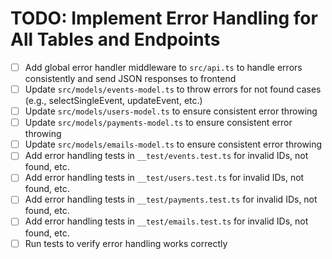 # TODO: Implement Error Handling for All Tables and Endpoints

- [ ] Add global error handler middleware to `src/api.ts` to handle errors consistently and send JSON responses to frontend
- [ ] Update `src/models/events-model.ts` to throw errors for not found cases (e.g., selectSingleEvent, updateEvent, etc.)
- [ ] Update `src/models/users-model.ts` to ensure consistent error throwing
- [ ] Update `src/models/payments-model.ts` to ensure consistent error throwing
- [ ] Update `src/models/emails-model.ts` to ensure consistent error throwing
- [ ] Add error handling tests in `__test/events.test.ts` for invalid IDs, not found, etc.
- [ ] Add error handling tests in `__test/users.test.ts` for invalid IDs, not found, etc.
- [ ] Add error handling tests in `__test/payments.test.ts` for invalid IDs, not found, etc.
- [ ] Add error handling tests in `__test/emails.test.ts` for invalid IDs, not found, etc.
- [ ] Run tests to verify error handling works correctly
